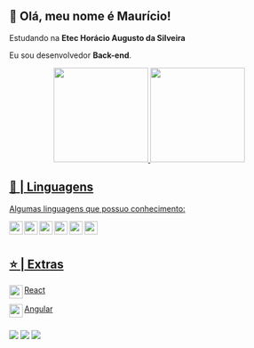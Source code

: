 ## 💜 Olá, meu nome é <strong>Maurício!</strong>

Estudando na **Etec Horácio Augusto da Silveira**<br/>

Eu sou desenvolvedor **Back-end**.


</p>
<div align="center">
  <a href="https://github.com/glennancy">
  <img height="170em" src="https://github-readme-stats.vercel.app/api?username=glennancy&theme=tokyonight&include_all_commits=true&count_private=true"/>
  <img height="170em" src="https://github-readme-stats.vercel.app/api/top-langs/?username=glennancy&layout=compact&langs_count=7&theme=tokyonight"/>
</div>
    
## 🚀 | Linguagens
<p>Algumas linguagens que possuo conhecimento:</p>

<div>
<img src="https://skillicons.dev/icons?i=html" width=24 height=24 align="left">
</div>
<div>
<img src="https://skillicons.dev/icons?i=css" width=24 height=24 align="left">
</div>
<div>
<img src="https://skillicons.dev/icons?i=js" width=24 height=24 align="left">
</div>
<div>
<img src="https://skillicons.dev/icons?i=ts" width=24 height=24 align="left">
</div>
<div>
<img src="https://skillicons.dev/icons?i=java" width=24 height=24 align="left">
</div>
<div>
<div>
<img src="https://skillicons.dev/icons?i=cs" width=24 height=24 align="left">
</div>
<br>
<br>
 
## ⭐ | Extras
<div>
<img src="https://skillicons.dev/icons?i=react" width=24 height=24 align="left">
React
</div>
<br>
<div>
<img src="https://skillicons.dev/icons?i=angular" width=24 height=24 align="left">
Angular
</div>

##
 
<div align="left">
  <a href="https://www.instagram.com/glen_nancy024/"><img src="https://img.shields.io/badge/Instagram-E4405F?style=for-the-badge&logo=instagram&logoColor=white" target="_blank"></a>
  <a href="https://codepen.io/GlenNancy"><img src="https://img.shields.io/badge/Codepen-232323?style=for-the-badge&logo=codepen&logoColor=white" target="_blank"></a>
  <a href="https://www.linkedin.com/in/ant%C3%B4nio-maur%C3%ADcio-5b5985254/"><img src="https://img.shields.io/badge/LinkedIn-0077B5?style=for-the-badge&logo=linkedin&logoColor=white" target"_blank"></a>

</div>
  
  
